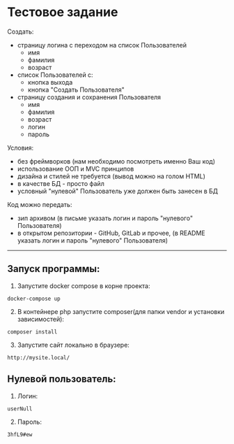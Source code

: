 # Тестовое задание

Создать:

- страницу логина с переходом на список Пользователей
    - имя
    - фамилия
    - возраст
- список Пользователей с:
    - кнопка выхода
    - кнопка "Создать Пользователя"
- страницу создания и сохранения Пользователя
    - имя
    - фамилия
    - возраст
    - логин
    - пароль


Условия:

- без фреймворков (нам необходимо посмотреть именно Ваш код)
- использование ООП и MVC принципов
- дизайна и стилей не требуется (вывод можно на голом HTML)
- в качестве БД - просто файл
- условный "нулевой" Пользователь уже должен быть занесен в БД


Код можно передать:
- зип архивом (в письме указать логин и пароль "нулевого" Пользователя)
- в открытом репозитории - GitHub, GitLab и прочее, (в README указать логин и пароль "нулевого" Пользователя)


___
## Запуск программы:
1. Запустите docker compose в корне проекта:
```
docker-compose up
```
2. В контейнере php запустите composer(для папки vendor и установки зависимостей):
```
composer install
```
3. Запустите сайт локально в браузере:
```
http://mysite.local/
```
## Нулевой пользователь:
1. Логин:
```
userNull
```
2. Пароль:
```
3hfL9#ew
```
